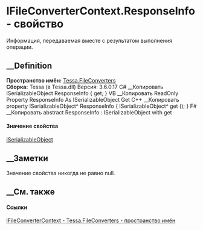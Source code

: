 # IFileConverterContext.ResponseInfo - свойство
Информация, передаваемая вместе с результатом выполнения операции.
##  __Definition
 **Пространство имён:** [Tessa.FileConverters](N_Tessa_FileConverters.htm)  
 **Сборка:** Tessa (в Tessa.dll) Версия: 3.6.0.17
C# __Копировать
    ISerializableObject ResponseInfo { get; }
VB __Копировать
     ReadOnly Property ResponseInfo As ISerializableObject
    	Get
C++ __Копировать
    property ISerializableObject^ ResponseInfo {
    	ISerializableObject^ get ();
    }
F# __Копировать
     abstract ResponseInfo : ISerializableObject with get
#### Значение свойства
[ISerializableObject](T_Tessa_Platform_Storage_ISerializableObject.htm)
##  __Заметки
Значение свойства никогда не равно null.
## __См. также
#### Ссылки
[IFileConverterContext - ](T_Tessa_FileConverters_IFileConverterContext.htm)
[Tessa.FileConverters - пространство имён](N_Tessa_FileConverters.htm)
